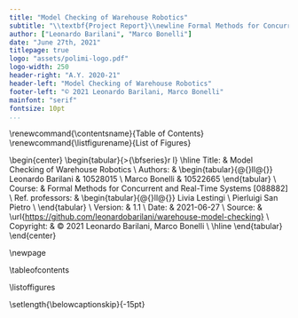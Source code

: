 ```yaml
---
title: "Model Checking of Warehouse Robotics"
subtitle: "\\textbf{Project Report}\\newline Formal Methods for Concurrent and Real-Time Systems"
author: ["Leonardo Barilani", "Marco Bonelli"]
date: "June 27th, 2021"
titlepage: true
logo: "assets/polimi-logo.pdf"
logo-width: 250
header-right: "A.Y. 2020-21"
header-left: "Model Checking of Warehouse Robotics"
footer-left: "© 2021 Leonardo Barilani, Marco Bonelli"
mainfont: "serif"
fontsize: 10pt
...
```



\renewcommand{\contentsname}{Table of Contents}
\renewcommand{\listfigurename}{List of Figures}


\begin{center}
		\begin{tabular}{>{\bfseries}r l}
			\hline
			Title: & Model Checking of Warehouse Robotics \\
			Authors: &
			\begin{tabular}{@{}ll@{}}
				Leonardo Barilani & 10528015 \\
				Marco Bonelli & 10522665
			\end{tabular} \\
			Course: & Formal Methods for Concurrent and Real-Time Systems [088882] \\
			Ref. professors: &
			\begin{tabular}{@{}ll@{}}
				Livia Lestingi \\
				Pierluigi San Pietro \\
			\end{tabular} \\
			Version: & 1.1 \\
			Date: & 2021-06-27 \\
			Source: & \url{https://github.com/leonardobarilani/warehouse-model-checking} \\
			Copyright: & © 2021 Leonardo Barilani, Marco Bonelli \\
			\hline
		\end{tabular}
\end{center}

\newpage

\tableofcontents

\listoffigures

\setlength{\belowcaptionskip}{-15pt}
